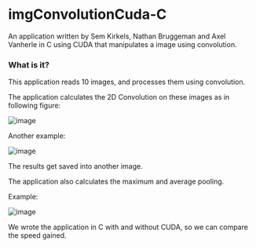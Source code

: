 # imgConvolutionCuda-C

An application written by Sem Kirkels, Nathan Bruggeman and Axel Vanherle in C using CUDA that manipulates a image using convolution.

### What is it?

This application reads 10 images, and processes them using convolution.

The application calculates the 2D Convolution on these images as in following figure:

![image](https://user-images.githubusercontent.com/94362354/197715244-afcae750-128c-4dba-95d8-8c450b977727.png)

Another example:

![image](https://user-images.githubusercontent.com/94362354/197715440-bc4313c3-287a-4676-9046-a6f026218e16.png)


The results get saved into another image.

The application also calculates the maximum and average pooling.

Example:

![image](https://user-images.githubusercontent.com/94362354/197715748-c407534a-eb89-494a-a06e-f54e60475493.png)

We wrote the application in C with and without CUDA, so we can compare the speed gained.
